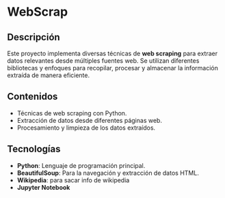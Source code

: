 # WebScrap

## Descripción

Este proyecto implementa diversas técnicas de **web scraping** para extraer datos relevantes desde múltiples fuentes web. Se utilizan diferentes bibliotecas y enfoques para recopilar, procesar y almacenar la información extraída de manera eficiente.

## Contenidos

- Técnicas de web scraping con Python.
- Extracción de datos desde diferentes páginas web.
- Procesamiento y limpieza de los datos extraídos.

## Tecnologías

- **Python**: Lenguaje de programación principal.
- **BeautifulSoup**: Para la navegación y extracción de datos HTML.
- **Wikipedia**: para sacar info de wikipedia
- **Jupyter Notebook** 

